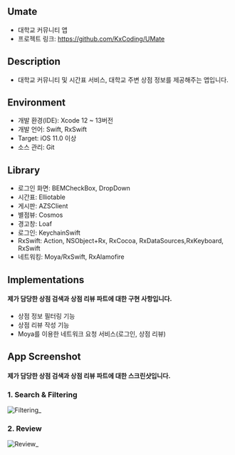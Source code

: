 ## Umate
* 대학교 커뮤니티 앱
* 프로젝트 링크: https://github.com/KxCoding/UMate

## Description
* 대학교 커뮤니티 및 시간표 서비스, 대학교 주변 상점 정보를 제공해주는 앱입니다.

## Environment
* 개발 환경(IDE): Xcode 12 ~ 13버전
* 개발 언어: Swift, RxSwift
* Target: iOS 11.0 이상
* 소스 관리: Git

## Library
* 로그인 화면: BEMCheckBox, DropDown
* 시간표: Elliotable
* 게시판: AZSClient
* 별점뷰: Cosmos
* 경고창: Loaf
* 로그인: KeychainSwift
* RxSwift: Action, NSObject+Rx, RxCocoa, RxDataSources,RxKeyboard, RxSwift
* 네트워킹: Moya/RxSwift, RxAlamofire

## Implementations
#### 제가 담당한 상점 검색과 상점 리뷰 파트에 대한 구현 사항입니다.
* 상점 정보 필터링 기능
* 상점 리뷰 작성 기능
* Moya를 이용한 네트워크 요청 서비스(로그인, 상점 리뷰)

## App Screenshot
#### 제가 담당한 상점 검색과 상점 리뷰 파트에 대한 스크린샷입니다.
### 1. Search & Filtering
![Filtering_](https://user-images.githubusercontent.com/79038724/164055173-c7e4cd61-ea5f-4109-b1b9-9676106dd01b.gif)

### 2. Review
![Review_](https://user-images.githubusercontent.com/79038724/164056196-acfc0a50-45a4-4d47-9519-44f5a60ffea5.gif)


